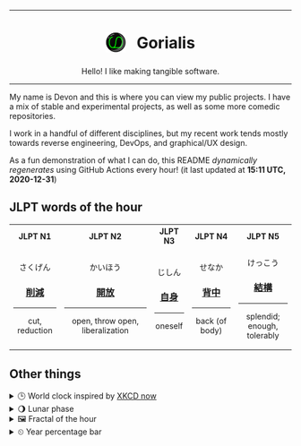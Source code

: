 ***

<h1 align="center">
<sub>
    <img src="readme/resources/avatar.png" height="36">
</sub>
&nbsp;
Gorialis
</h1>
<p align="center">
Hello! I like making tangible software.
</p>

***

My name is Devon and this is where you can view my public projects. I have a mix of stable and experimental projects, as well as some more comedic repositories.

I work in a handful of different disciplines, but my recent work tends mostly towards reverse engineering, DevOps, and graphical/UX design.

As a fun demonstration of what I can do, this README *dynamically regenerates* using GitHub Actions every hour! (it last updated at **15:11 UTC, 2020-12-31**)

<h2>JLPT words of the hour</h2>
<table>
    <tr>
        <th>JLPT N1</th>
        <th>JLPT N2</th>
        <th>JLPT N3</th>
        <th>JLPT N4</th>
        <th>JLPT N5</th>
    </tr>
    <tr>
        <td>
            <p align="center">さくげん</p>
            <h3 align="center"><b><a href="https://jisho.org/search/%E5%89%8A%E6%B8%9B">削減</a></b></h3>
            <hr>
            <p align="center">cut,<wbr> reduction</p>
        </td>
        <td>
            <p align="center">かいほう</p>
            <h3 align="center"><b><a href="https://jisho.org/search/%E9%96%8B%E6%94%BE">開放</a></b></h3>
            <hr>
            <p align="center">open,<wbr> throw open,<wbr> liberalization</p>
        </td>
        <td>
            <p align="center">じしん</p>
            <h3 align="center"><b><a href="https://jisho.org/search/%E8%87%AA%E8%BA%AB">自身</a></b></h3>
            <hr>
            <p align="center">oneself</p>
        </td>
        <td>
            <p align="center">せなか</p>
            <h3 align="center"><b><a href="https://jisho.org/search/%E8%83%8C%E4%B8%AD">背中</a></b></h3>
            <hr>
            <p align="center">back (of body)</p>
        </td>
        <td>
            <p align="center">けっこう</p>
            <h3 align="center"><b><a href="https://jisho.org/search/%E7%B5%90%E6%A7%8B">結構</a></b></h3>
            <hr>
            <p align="center">splendid;<br> enough,<wbr> tolerably</p>
        </td>
    </tr>
</table>

<h2>Other things</h2>
<details>
<summary>🕒  World clock inspired by <a href="https://xkcd.com/now">XKCD now</a></summary>

> <img src="generated/now.png" width="512">

</details>
<details>
<summary>🌖 Lunar phase</summary>

The moon is approximately 59.45% through its phase (Waning Gibbous).

</details>
<details>
<summary>&#x1f5bc; Fractal of the hour</summary>

> <img src="generated/fractal.png" width="512">

</details>
<details>
<summary>&#x23f2; Year percentage bar</summary>
<pre><code>2020 [███████████████████▁] 99.90%</code></pre>
</details>
